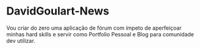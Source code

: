 # DavidGoulart-News
Vou criar do zero uma aplicação de fórum com ímpeto de aperfeiçoar minhas hard skills e servir como Portfolio Pessoal e Blog para comunidade dev utilizar.
